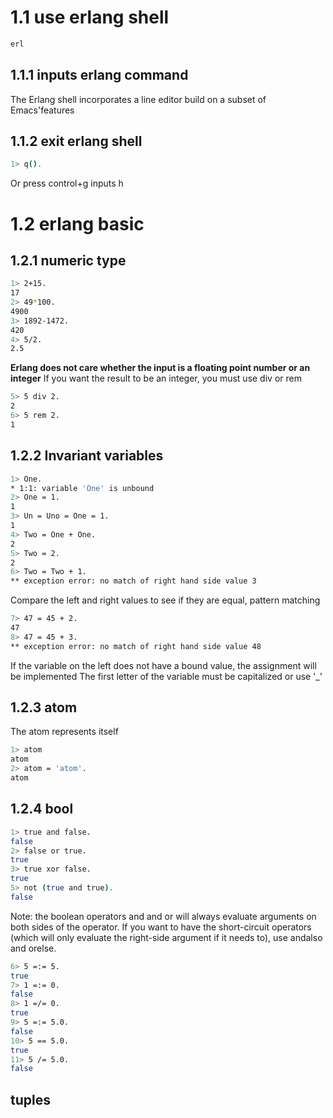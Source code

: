 # 1.1 use erlang shell

```bash
erl
```

## 1.1.1 inputs erlang command

The Erlang shell incorporates a line editor build on a subset of Emacs'features

## 1.1.2 exit erlang shell

```bash
1> q().
````
Or press control+g inputs h

# 1.2 erlang basic

## 1.2.1 numeric type

```bash
1> 2+15.
17
2> 49*100.
4900
3> 1892-1472.
420
4> 5/2.
2.5
```

**Erlang does not care whether the input is a floating point number or an integer**
If you want the result to be an integer, you must use div or rem

```bash
5> 5 div 2.
2
6> 5 rem 2.
1
```

## 1.2.2 Invariant variables

```bash
1> One.
* 1:1: variable 'One' is unbound
2> One = 1.
1
3> Un = Uno = One = 1.
1
4> Two = One + One.
2
5> Two = 2.
2
6> Two = Two + 1.
** exception error: no match of right hand side value 3
```

Compare the left and right values to see if they are equal, pattern matching

```bash
7> 47 = 45 + 2.
47
8> 47 = 45 + 3.
** exception error: no match of right hand side value 48
```
If the variable on the left does not have a bound value, the assignment will be implemented
The first letter of the variable must be capitalized or use '_'

## 1.2.3 atom

The atom represents itself

```bash
1> atom
atom
2> atom = 'atom'.
atom
```

## 1.2.4 bool

```bash
1> true and false.
false
2> false or true.
true
3> true xor false.
true
5> not (true and true).
false
```
Note: the boolean operators and and or will always evaluate arguments on both sides of the operator. If you want to have the short-circuit operators (which will only evaluate the right-side argument if it needs to), use andalso and orelse.

```bash
6> 5 =:= 5.
true
7> 1 =:= 0.
false
8> 1 =/= 0.
true
9> 5 =:= 5.0. 
false
10> 5 == 5.0.
true
11> 5 /= 5.0.
false
```
## tuples
